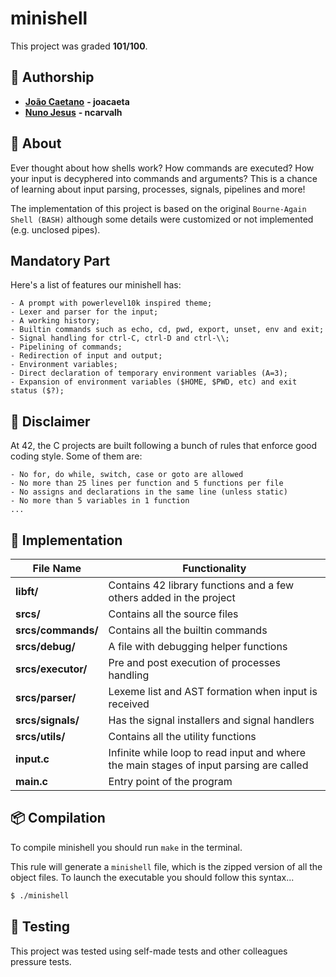 # **minishell**
This project was graded <strong>101/100</strong>.

## 📝 **Authorship**

- [**João Caetano**](https://github.com/jscaetano) **- joacaeta**
- [**Nuno Jesus**](https://github.com/Nuno-Jesus) **- ncarvalh**

## 📒 **About**
Ever thought about how shells work? How commands are executed? How your input is decyphered into commands and arguments? This is a chance of learning about input parsing, processes, signals, pipelines and more!

The implementation of this project is based on the original ``Bourne-Again Shell (BASH)`` although some details were customized or not implemented (e.g. unclosed pipes).

## **Mandatory Part**

<div align=center>

</div>

Here's a list of features our minishell has:

	- A prompt with powerlevel10k inspired theme;
	- Lexer and parser for the input;
	- A working history;
	- Builtin commands such as echo, cd, pwd, export, unset, env and exit;
	- Signal handling for ctrl-C, ctrl-D and ctrl-\\;
	- Pipelining of commands;
	- Redirection of input and output;
	- Environment variables;
	- Direct declaration of temporary environment variables (A=3);
	- Expansion of environment variables ($HOME, $PWD, etc) and exit status ($?);

## 🚨 **Disclaimer**
At 42, the C projects are built following a bunch of rules that enforce good coding style. Some of them are:

	- No for, do while, switch, case or goto are allowed
	- No more than 25 lines per function and 5 functions per file
	- No assigns and declarations in the same line (unless static)
	- No more than 5 variables in 1 function
	... 

## 🔧 **Implementation**

<table align=center>
	<thead>
		<tr>
			<th>File Name</th>
			<th>Functionality</th>
		</tr>
	</thead>
	<tbody>
		<tr>
			<td><strong>libft/</strong> </td>
			<td>Contains 42 library functions and a few others added in the project</td>
		</tr>
		<tr>
			<td><strong>srcs/</strong> </td>
			<td>Contains all the source files</td>
		</tr>
		<tr>
			<td><strong>srcs/commands/</strong> </td>
			<td>Contains all the builtin commands</td>
		</tr>
		<tr>
			<td><strong>srcs/debug/</strong> </td>
			<td>A file with debugging helper functions</td>
		</tr>
		<tr>
			<td><strong>srcs/executor/</strong> </td>
			<td>Pre and post execution of processes handling</td>
		</tr>
		<tr>
			<td><strong>srcs/parser/</strong> </td>
			<td>Lexeme list and AST formation when input is received</td>
		</tr>
		<tr>
			<td><strong>srcs/signals/</strong> </td>
			<td>Has the signal installers and signal handlers</td>
		</tr>
		<tr>
			<td><strong>srcs/utils/</strong> </td>
			<td>Contains all the utility functions</td>
		</tr>
		<tr>
			<td><strong>input.c</strong> </td>
			<td>Infinite while loop to read input and where the main stages of input parsing are called</td>
		</tr>
		<tr>
			<td><strong>main.c</strong> </td>
			<td>Entry point of the program</td>
		</tr>
	</tbody>
</table>


## 📦 **Compilation**
To compile minishell you should run `make` in the terminal.

This rule will generate a `minishell` file, which is the zipped version of all the object files. To launch the executable you should follow this syntax...

```sh
$ ./minishell
```

## 💫 **Testing**

This project was tested using self-made tests and other colleagues pressure tests.